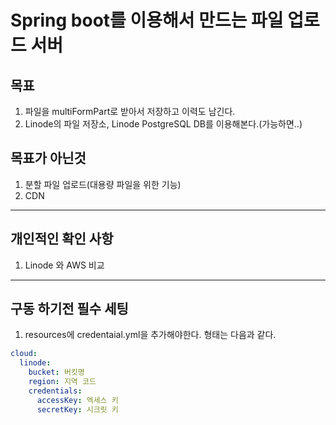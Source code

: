 # Spring boot를 이용해서 만드는 파일 업로드 서버

## 목표
1. 파일을 multiFormPart로 받아서 저장하고 이력도 남긴다.
2. Linode의 파일 저장소, Linode PostgreSQL DB를 이용해본다.(가능하면..)

## 목표가 아닌것
1. 분할 파일 업로드(대용량 파일을 위한 기능)
2. CDN


---

## 개인적인 확인 사항
1. Linode 와 AWS 비교


---

## 구동 하기전 필수 세팅
1. resources에 credentaial.yml을 추가해야한다.
형태는 다음과 같다.

```yaml
cloud:
  linode:
    bucket: 버킷명
    region: 지역 코드
    credentials:
      accessKey: 엑세스 키
      secretKey: 시크릿 키
```
